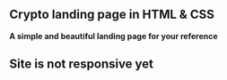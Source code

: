 ## Crypto landing page in HTML & CSS

**A simple and beautiful landing page for your reference**

## Site is not responsive yet
